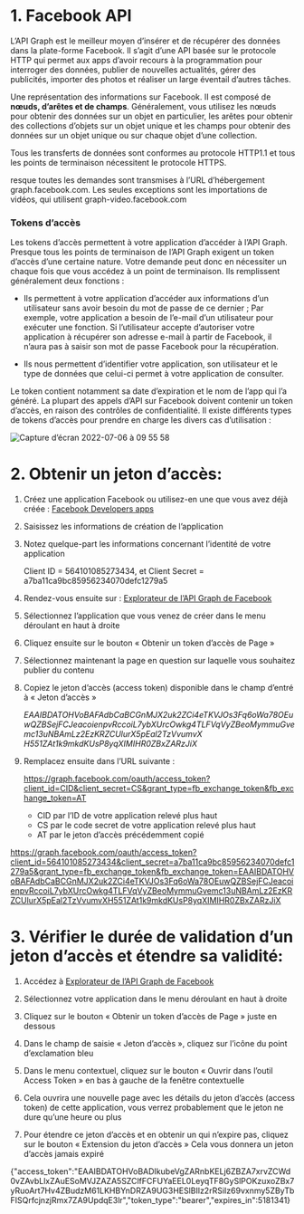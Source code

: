 # 1. Facebook API 

L’API Graph est le meilleur moyen d’insérer et de récupérer des données dans la plate-forme Facebook. Il s’agit d’une API basée sur le protocole HTTP qui permet aux apps d’avoir recours à la programmation pour interroger des données, publier de nouvelles actualités, gérer des publicités, importer des photos et réaliser un large éventail d’autres tâches.

Une représentation des informations sur Facebook. II est composé de **nœuds, d’arêtes et de champs**. Généralement, vous utilisez les nœuds pour obtenir des données sur un objet en particulier, les arêtes pour obtenir des collections d’objets sur un objet unique et les champs pour obtenir des données sur un objet unique ou sur chaque objet d’une collection.

Tous les transferts de données sont conformes au protocole HTTP1.1 et tous les points de terminaison nécessitent le protocole HTTPS.

resque toutes les demandes sont transmises à l’URL d’hébergement graph.facebook.com. Les seules exceptions sont les importations de vidéos, qui utilisent graph-video.facebook.com

### Tokens d’accès

Les tokens d’accès permettent à votre application d’accéder à l’API Graph. Presque tous les points de terminaison de l’API Graph exigent un token d’accès d’une certaine nature. Votre demande peut donc en nécessiter un chaque fois que vous accédez à un point de terminaison. Ils remplissent généralement deux fonctions :

- Ils permettent à votre application d’accéder aux informations d’un utilisateur sans avoir besoin du mot de passe de ce dernier ; Par exemple, votre application a besoin de l’e-mail d’un utilisateur pour exécuter une fonction. Si l’utilisateur accepte d’autoriser votre application à récupérer son adresse e-mail à partir de Facebook, il n’aura pas à saisir son mot de passe Facebook pour la récupération.

- Ils nous permettent d’identifier votre application, son utilisateur et le type de données que celui-ci permet à votre application de consulter.

Le token contient notamment sa date d’expiration et le nom de l’app qui l’a généré. La plupart des appels d’API sur Facebook doivent contenir un token d’accès, en raison des contrôles de confidentialité. Il existe différents types de tokens d’accès pour prendre en charge les divers cas d’utilisation :


![Capture d’écran 2022-07-06 à 09 55 58](https://user-images.githubusercontent.com/108743863/177499674-8d66205f-b341-41b4-98da-daefcdd8eccf.png)

# 2. Obtenir un jeton d’accès:

1. Créez une application Facebook ou utilisez-en une que vous avez déjà créée :
 [Facebook Developers apps](https://developers.facebook.com/apps)

2. Saisissez les informations de création de l’application

3. Notez quelque-part les informations concernant l’identité de votre application

   Client ID = 564101085273434, et Client Secret = a7ba11ca9bc85956234070defc1279a5
   
4. Rendez-vous ensuite sur : [Explorateur de l’API Graph de Facebook](https://developers.facebook.com/tools/explorer)

5. Sélectionnez l’application que vous venez de créer dans le menu déroulant en haut à droite

6. Cliquez ensuite sur le bouton « Obtenir un token d’accès de Page »

7. Sélectionnez maintenant la page en question sur laquelle vous souhaitez publier du contenu

8. Copiez le jeton d’accès (access token) disponible dans le champ d’entré à « Jeton d’accès »

    *EAAIBDATOHVoBAFAdbCaBCGnMJX2uk2ZCi4eTKVJOs3Fq6oWa78OEuwQZBSejFCJeacoienpvRccoiL7ybXUrcOwkg4TLFVqVyZBeoMymmuGvemc13uNBAmLz2EzKRZCUlurX5pEal2TzVvumvX H551ZAt1k9mkdKUsP8yqXIMIHR0ZBxZARzJiX*
    
9. Remplacez ensuite dans l’URL suivante :

   https://graph.facebook.com/oauth/access_token?client_id=CID&client_secret=CS&grant_type=fb_exchange_token&fb_exchange_token=AT
  
    - CID par l’ID de votre application relevé plus haut
    - CS par le code secret de votre application relevé plus haut
    - AT par le jeton d’accès précédemment copié

https://graph.facebook.com/oauth/access_token?client_id=564101085273434&client_secret=a7ba11ca9bc85956234070defc1279a5&grant_type=fb_exchange_token&fb_exchange_token=EAAIBDATOHVoBAFAdbCaBCGnMJX2uk2ZCi4eTKVJOs3Fq6oWa78OEuwQZBSejFCJeacoienpvRccoiL7ybXUrcOwkg4TLFVqVyZBeoMymmuGvemc13uNBAmLz2EzKRZCUlurX5pEal2TzVvumvXH551ZAt1k9mkdKUsP8yqXIMIHR0ZBxZARzJiX


# 3. Vérifier le durée de validation d’un jeton d’accès et étendre sa validité:

1. Accédez à [Explorateur de l’API Graph de Facebook](https://developers.facebook.com/tools/explorer)

2. Sélectionnez votre application dans le menu déroulant en haut à droite

3. Cliquez sur le bouton « Obtenir un token d’accès de Page » juste en dessous

4. Dans le champ de saisie « Jeton d’accès », cliquez sur l’icône du point d’exclamation bleu

5. Dans le menu contextuel, cliquez sur le bouton « Ouvrir dans l’outil Access Token » en bas à gauche de la fenêtre contextuelle

6. Cela ouvrira une nouvelle page avec les détails du jeton d’accès (access token) de cette application, vous verrez probablement que le jeton ne dure qu’une heure ou plus

8. Pour étendre ce jeton d’accès et en obtenir un qui n’expire pas, cliquez sur le bouton « Extension du jeton d’accès »
Cela vous donnera un jeton d’accès jamais expiré

{"access_token":"EAAIBDATOHVoBADIkubeVgZARnbKELj6ZBZA7xrvZCWd0vZAvbLlxZAuESoMVJZAZA5SZClfFCFUYaEEL0LeyqTF8GySlPOKzuxoZBx7yRuoArt7Hv4ZBudzM61LKHBYnDRZA9UG3HESlBIlz2rRSiIz69vxnmy5ZByTbFISQrfcjnzjRmx7ZA9UpdqE3lr","token_type":"bearer","expires_in":5181341}
